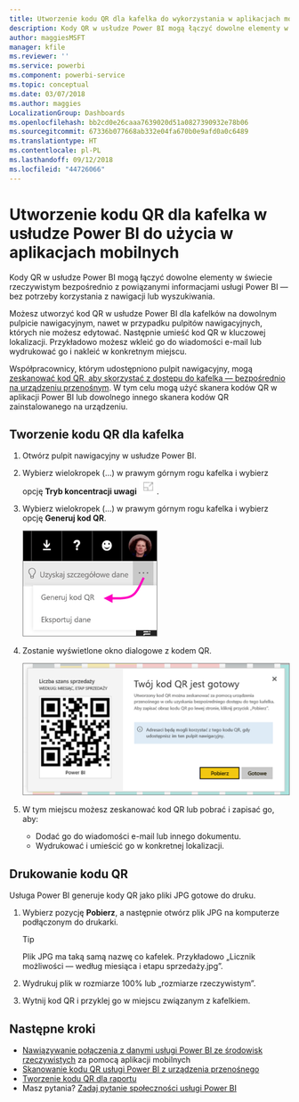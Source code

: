 ```yaml
---
title: Utworzenie kodu QR dla kafelka do wykorzystania w aplikacjach mobilnych usługi Power BI
description: Kody QR w usłudze Power BI mogą łączyć dowolne elementy w świecie rzeczywistym bezpośrednio z powiązanymi informacjami usługi BI w aplikacji mobilnej Power BI — bez wyszukiwania.
author: maggiesMSFT
manager: kfile
ms.reviewer: ''
ms.service: powerbi
ms.component: powerbi-service
ms.topic: conceptual
ms.date: 03/07/2018
ms.author: maggies
LocalizationGroup: Dashboards
ms.openlocfilehash: bb2cd0e26caaa7639020d51a0827390932e78b06
ms.sourcegitcommit: 67336b077668ab332e04fa670b0e9afd0a0c6489
ms.translationtype: HT
ms.contentlocale: pl-PL
ms.lasthandoff: 09/12/2018
ms.locfileid: "44726066"
---
```

# <a name="create-a-qr-code-for-a-tile-in-power-bi-to-use-in-the-mobile-apps"></a>Utworzenie kodu QR dla kafelka w usłudze Power BI do użycia w aplikacjach mobilnych
Kody QR w usłudze Power BI mogą łączyć dowolne elementy w świecie rzeczywistym bezpośrednio z powiązanymi informacjami usługi Power BI — bez potrzeby korzystania z nawigacji lub wyszukiwania.

Możesz utworzyć kod QR w usłudze Power BI dla kafelków na dowolnym pulpicie nawigacyjnym, nawet w przypadku pulpitów nawigacyjnych, których nie możesz edytować. Następnie umieść kod QR w kluczowej lokalizacji. Przykładowo możesz wkleić go do wiadomości e-mail lub wydrukować go i nakleić w konkretnym miejscu. 

Współpracownicy, którym udostępniono pulpit nawigacyjny, mogą [zeskanować kod QR, aby skorzystać z dostępu do kafelka — bezpośrednio na urządzeniu przenośnym](consumer/mobile/mobile-apps-qr-code.md). W tym celu mogą użyć skanera kodów QR w aplikacji Power BI lub dowolnego innego skanera kodów QR zainstalowanego na urządzeniu.


## <a name="create-a-qr-code-for-a-tile"></a>Tworzenie kodu QR dla kafelka
1. Otwórz pulpit nawigacyjny w usłudze Power BI.
2. Wybierz wielokropek (...) w prawym górnym rogu kafelka i wybierz opcję **Tryb koncentracji uwagi** ![](media/service-create-qr-code-for-tile/fullscreen-icon.jpg).
3. Wybierz wielokropek (...) w prawym górnym rogu kafelka i wybierz opcję **Generuj kod QR**. 
   
    ![](media/service-create-qr-code-for-tile/power-bi-create-qr-code-tile.png)
4. Zostanie wyświetlone okno dialogowe z kodem QR. 
   
    ![](media/service-create-qr-code-for-tile/pbi_qrcode_opportunity_count.png)
5. W tym miejscu możesz zeskanować kod QR lub pobrać i zapisać go, aby: 
   
   * Dodać go do wiadomości e-mail lub innego dokumentu. 
   * Wydrukować i umieścić go w konkretnej lokalizacji. 

## <a name="print-the-qr-code"></a>Drukowanie kodu QR
Usługa Power BI generuje kody QR jako pliki JPG gotowe do druku. 

1. Wybierz pozycję **Pobierz**, a następnie otwórz plik JPG na komputerze podłączonym do drukarki.  
   
   > [!TIP]
   > Plik JPG ma taką samą nazwę co kafelek. Przykładowo „Licznik możliwości — według miesiąca i etapu sprzedaży.jpg”.
   > 
   > 
2. Wydrukuj plik w rozmiarze 100% lub „rozmiarze rzeczywistym”.  
3. Wytnij kod QR i przyklej go w miejscu związanym z kafelkiem. 

## <a name="next-steps"></a>Następne kroki
* [Nawiązywanie połączenia z danymi usługi Power BI ze środowisk rzeczywistych](consumer/mobile/mobile-apps-data-in-real-world-context.md) za pomocą aplikacji mobilnych
* [Skanowanie kodu QR usługi Power BI z urządzenia przenośnego](consumer/mobile/mobile-apps-qr-code.md)
* [Tworzenie kodu QR dla raportu](service-create-qr-code-for-report.md)
* Masz pytania? [Zadaj pytanie społeczności usługi Power BI](http://community.powerbi.com/)

